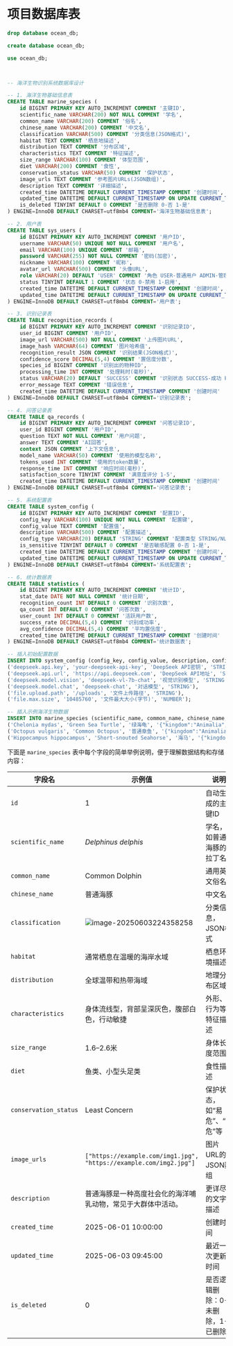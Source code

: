 # 项目数据库表

~~~ sql
drop database ocean_db;

create database ocean_db;

use ocean_db;



-- 海洋生物识别系统数据库设计

-- 1. 海洋生物基础信息表
CREATE TABLE marine_species (
    id BIGINT PRIMARY KEY AUTO_INCREMENT COMMENT '主键ID',
    scientific_name VARCHAR(200) NOT NULL COMMENT '学名',
    common_name VARCHAR(200) COMMENT '俗名',
    chinese_name VARCHAR(200) COMMENT '中文名',
    classification VARCHAR(500) COMMENT '分类信息(JSON格式)',
    habitat TEXT COMMENT '栖息地描述',
    distribution TEXT COMMENT '分布区域',
    characteristics TEXT COMMENT '特征描述',
    size_range VARCHAR(100) COMMENT '体型范围',
    diet VARCHAR(200) COMMENT '食性',
    conservation_status VARCHAR(50) COMMENT '保护状态',
    image_urls TEXT COMMENT '参考图片URLs(JSON数组)',
    description TEXT COMMENT '详细描述',
    created_time DATETIME DEFAULT CURRENT_TIMESTAMP COMMENT '创建时间',
    updated_time DATETIME DEFAULT CURRENT_TIMESTAMP ON UPDATE CURRENT_TIMESTAMP COMMENT '更新时间',
    is_deleted TINYINT DEFAULT 0 COMMENT '是否删除 0-否 1-是'
) ENGINE=InnoDB DEFAULT CHARSET=utf8mb4 COMMENT='海洋生物基础信息表';

-- 2. 用户表
CREATE TABLE sys_users (
    id BIGINT PRIMARY KEY AUTO_INCREMENT COMMENT '用户ID',
    username VARCHAR(50) UNIQUE NOT NULL COMMENT '用户名',
    email VARCHAR(100) UNIQUE COMMENT '邮箱',
    password VARCHAR(255) NOT NULL COMMENT '密码(加密)',
    nickname VARCHAR(100) COMMENT '昵称',
    avatar_url VARCHAR(500) COMMENT '头像URL',
    role VARCHAR(20) DEFAULT 'USER' COMMENT '角色 USER-普通用户 ADMIN-管理员',
    status TINYINT DEFAULT 1 COMMENT '状态 0-禁用 1-启用',
    created_time DATETIME DEFAULT CURRENT_TIMESTAMP COMMENT '创建时间',
    updated_time DATETIME DEFAULT CURRENT_TIMESTAMP ON UPDATE CURRENT_TIMESTAMP COMMENT '更新时间'
) ENGINE=InnoDB DEFAULT CHARSET=utf8mb4 COMMENT='用户表';

-- 3. 识别记录表
CREATE TABLE recognition_records (
    id BIGINT PRIMARY KEY AUTO_INCREMENT COMMENT '识别记录ID',
    user_id BIGINT COMMENT '用户ID',
    image_url VARCHAR(500) NOT NULL COMMENT '上传图片URL',
    image_hash VARCHAR(64) COMMENT '图片哈希值',
    recognition_result JSON COMMENT '识别结果(JSON格式)',
    confidence_score DECIMAL(5,4) COMMENT '置信度分数',
    species_id BIGINT COMMENT '识别出的物种ID',
    processing_time INT COMMENT '处理耗时(毫秒)',
    status VARCHAR(20) DEFAULT 'SUCCESS' COMMENT '识别状态 SUCCESS-成功 FAILED-失败 PROCESSING-处理中',
    error_message TEXT COMMENT '错误信息',
    created_time DATETIME DEFAULT CURRENT_TIMESTAMP COMMENT '创建时间'
) ENGINE=InnoDB DEFAULT CHARSET=utf8mb4 COMMENT='识别记录表';

-- 4. 问答记录表
CREATE TABLE qa_records (
    id BIGINT PRIMARY KEY AUTO_INCREMENT COMMENT '问答记录ID',
    user_id BIGINT COMMENT '用户ID',
    question TEXT NOT NULL COMMENT '用户问题',
    answer TEXT COMMENT 'AI回答',
    context JSON COMMENT '上下文信息',
    model_name VARCHAR(50) COMMENT '使用的模型名称',
    tokens_used INT COMMENT '使用的token数量',
    response_time INT COMMENT '响应时间(毫秒)',
    satisfaction_score TINYINT COMMENT '满意度评分 1-5',
    created_time DATETIME DEFAULT CURRENT_TIMESTAMP COMMENT '创建时间'
) ENGINE=InnoDB DEFAULT CHARSET=utf8mb4 COMMENT='问答记录表';

-- 5. 系统配置表
CREATE TABLE system_config (
    id BIGINT PRIMARY KEY AUTO_INCREMENT COMMENT '配置ID',
    config_key VARCHAR(100) UNIQUE NOT NULL COMMENT '配置键',
    config_value TEXT COMMENT '配置值',
    description VARCHAR(500) COMMENT '配置描述',
    config_type VARCHAR(20) DEFAULT 'STRING' COMMENT '配置类型 STRING/NUMBER/BOOLEAN/JSON',
    is_sensitive TINYINT DEFAULT 0 COMMENT '是否敏感配置 0-否 1-是',
    created_time DATETIME DEFAULT CURRENT_TIMESTAMP COMMENT '创建时间',
    updated_time DATETIME DEFAULT CURRENT_TIMESTAMP ON UPDATE CURRENT_TIMESTAMP COMMENT '更新时间'
) ENGINE=InnoDB DEFAULT CHARSET=utf8mb4 COMMENT='系统配置表';

-- 6. 统计数据表
CREATE TABLE statistics (
    id BIGINT PRIMARY KEY AUTO_INCREMENT COMMENT '统计ID',
    stat_date DATE NOT NULL COMMENT '统计日期',
    recognition_count INT DEFAULT 0 COMMENT '识别次数',
    qa_count INT DEFAULT 0 COMMENT '问答次数',
    user_count INT DEFAULT 0 COMMENT '活跃用户数',
    success_rate DECIMAL(5,4) COMMENT '识别成功率',
    avg_confidence DECIMAL(5,4) COMMENT '平均置信度',
    created_time DATETIME DEFAULT CURRENT_TIMESTAMP COMMENT '创建时间'
) ENGINE=InnoDB DEFAULT CHARSET=utf8mb4 COMMENT='统计数据表';

-- 插入初始配置数据
INSERT INTO system_config (config_key, config_value, description, config_type) VALUES
('deepseek.api.key', 'your-deepseek-api-key', 'DeepSeek API密钥', 'STRING'),
('deepseek.api.url', 'https://api.deepseek.com', 'DeepSeek API地址', 'STRING'),
('deepseek.model.vision', 'deepseek-vl-7b-chat', '视觉识别模型', 'STRING'),
('deepseek.model.chat', 'deepseek-chat', '对话模型', 'STRING'),
('file.upload.path', '/uploads', '文件上传路径', 'STRING'),
('file.max.size', '10485760', '文件最大大小(字节)', 'NUMBER');

-- 插入示例海洋生物数据
INSERT INTO marine_species (scientific_name, common_name, chinese_name, classification, habitat, distribution, characteristics, size_range, diet, conservation_status, description) VALUES
('Chelonia mydas', 'Green Sea Turtle', '绿海龟', '{"kingdom":"Animalia","phylum":"Chordata","class":"Reptilia","order":"Testudines","family":"Cheloniidae"}', '热带和亚热带海域', '全球热带海域', '甲壳呈椭圆形，颜色从棕色到橄榄绿色', '80-120cm', '主要以海草和海藻为食', 'Endangered', '绿海龟是世界上最大的硬壳海龟之一，因其脂肪呈绿色而得名'),
('Octopus vulgaris', 'Common Octopus', '普通章鱼', '{"kingdom":"Animalia","phylum":"Mollusca","class":"Cephalopoda","order":"Octopoda","family":"Octopodidae"}', '岩礁和珊瑚礁', '全球温带和热带海域', '具有八条触手，皮肤可变色', '12-25cm(不含触手)', '小鱼、甲壳类、软体动物', 'Least Concern', '普通章鱼是一种高智商的海洋无脊椎动物，具有出色的伪装能力'),
('Hippocampus hippocampus', 'Short-snouted Seahorse', '海马', '{"kingdom":"Animalia","phylum":"Chordata","class":"Actinopterygii","order":"Syngnathiformes","family":"Syngnathidae"}', '海草床和浅海区域', '地中海和东大西洋', '马头状，卷曲尾巴，雄性孵化幼体', '4-15cm', '小型甲壳类和浮游生物', 'Data Deficient', '海马是唯一由雄性怀孕的脊椎动物，游泳能力较弱');
~~~

下面是 `marine_species` 表中每个字段的简单举例说明，便于理解数据结构和存储内容：

| 字段名                | 示例值                                                       | 说明                             |
| --------------------- | ------------------------------------------------------------ | -------------------------------- |
| `id`                  | 1                                                            | 自动生成的主键ID                 |
| `scientific_name`     | *Delphinus delphis*                                          | 学名，如普通海豚的拉丁名         |
| `common_name`         | Common Dolphin                                               | 通用英文俗名                     |
| `chinese_name`        | 普通海豚                                                     | 中文名                           |
| `classification`      | ![image-20250603224358258](assets/image-20250603224358258.png) | 分类信息，JSON格式               |
| `habitat`             | 通常栖息在温暖的海岸水域                                     | 栖息环境描述                     |
| `distribution`        | 全球温带和热带海域                                           | 地理分布区域                     |
| `characteristics`     | 身体流线型，背部呈深灰色，腹部白色，行动敏捷                 | 外形、行为等特征描述             |
| `size_range`          | 1.6–2.6米                                                    | 身体长度范围                     |
| `diet`                | 鱼类、小型头足类                                             | 食性描述                         |
| `conservation_status` | Least Concern                                                | 保护状态，如“易危”、“濒危”等     |
| `image_urls`          | `["https://example.com/img1.jpg", "https://example.com/img2.jpg"]` | 图片URL的JSON数组                |
| `description`         | 普通海豚是一种高度社会化的海洋哺乳动物，常见于大群体中活动。 | 更详尽的文字描述                 |
| `created_time`        | 2025-06-01 10:00:00                                          | 创建时间                         |
| `updated_time`        | 2025-06-03 09:45:00                                          | 最近一次更新时间                 |
| `is_deleted`          | 0                                                            | 是否逻辑删除：0-未删除，1-已删除 |

